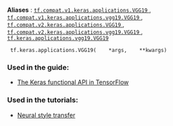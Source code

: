 **Aliases** : [ `tf.compat.v1.keras.applications.VGG19` ](/api_docs/python/tf/keras/applications/VGG19), [ `tf.compat.v1.keras.applications.vgg19.VGG19` ](/api_docs/python/tf/keras/applications/VGG19), [ `tf.compat.v2.keras.applications.VGG19` ](/api_docs/python/tf/keras/applications/VGG19), [ `tf.compat.v2.keras.applications.vgg19.VGG19` ](/api_docs/python/tf/keras/applications/VGG19), [ `tf.keras.applications.vgg19.VGG19` ](/api_docs/python/tf/keras/applications/VGG19)

```
 tf.keras.applications.VGG19(    *args,    **kwargs) 
```

### Used in the guide:
- [The Keras functional API in TensorFlow](https://tensorflow.google.cn/guide/keras/functional)


### Used in the tutorials:
- [Neural style transfer](https://tensorflow.google.cn/tutorials/generative/style_transfer)
